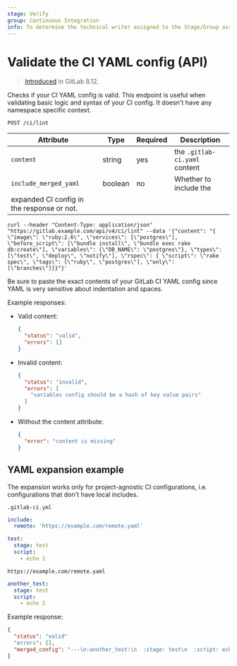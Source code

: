 ```yaml
---
stage: Verify
group: Continuous Integration
info: To determine the technical writer assigned to the Stage/Group associated with this page, see https://about.gitlab.com/handbook/engineering/ux/technical-writing/#designated-technical-writers
---
```


# Validate the CI YAML config (API)

> [Introduced](https://gitlab.com/gitlab-org/gitlab-foss/-/merge_requests/5953) in GitLab 8.12.

Checks if your CI YAML config is valid. This endpoint is useful when validating
basic logic and syntax of your CI config. It doesn't have any namespace specific
context.

```plaintext
POST /ci/lint
```

| Attribute  | Type    | Required | Description |
| ---------- | ------- | -------- | -------- |
| `content`              | string     | yes      | the `.gitlab-ci.yaml` content|
| `include_merged_yaml`  | boolean    | no       | Whether to include the
expanded CI config in the response or not. |

```shell
curl --header "Content-Type: application/json" "https://gitlab.example.com/api/v4/ci/lint" --data '{"content": "{ \"image\": \"ruby:2.6\", \"services\": [\"postgres\"], \"before_script\": [\"bundle install\", \"bundle exec rake db:create\"], \"variables\": {\"DB_NAME\": \"postgres\"}, \"types\": [\"test\", \"deploy\", \"notify\"], \"rspec\": { \"script\": \"rake spec\", \"tags\": [\"ruby\", \"postgres\"], \"only\": [\"branches\"]}}"}'
```

Be sure to paste the exact contents of your GitLab CI YAML config since YAML is
very sensitive about indentation and spaces.

Example responses:

- Valid content:

  ```json
  {
    "status": "valid",
    "errors": []
  }
  ```

- Invalid content:

  ```json
  {
    "status": "invalid",
    "errors": [
      "variables config should be a hash of key value pairs"
    ]
  }
  ```

- Without the content attribute:

  ```json
  {
    "error": "content is missing"
  }
  ```

## YAML expansion example

The expansion works only for project-agnostic CI configurations, i.e.
configurations that don't have local includes.

`.gitlab-ci.yml`

```yaml
include:
  remote: 'https://example.com/remote.yaml'

test:
  stage: test
  script:
    - echo 1
```

`https://example.com/remote.yaml`

```yaml
another_test:
  stage: test
  script:
    - echo 2
```

Example response:

  ```json
  {
    "status": "valid"
    "errors": [],
    "merged_config": "---\n:another_test:\n  :stage: test\n  :script: echo 2\n:test:\n  :stage: test\n  :script: echo 1\n"
  }
  ```
